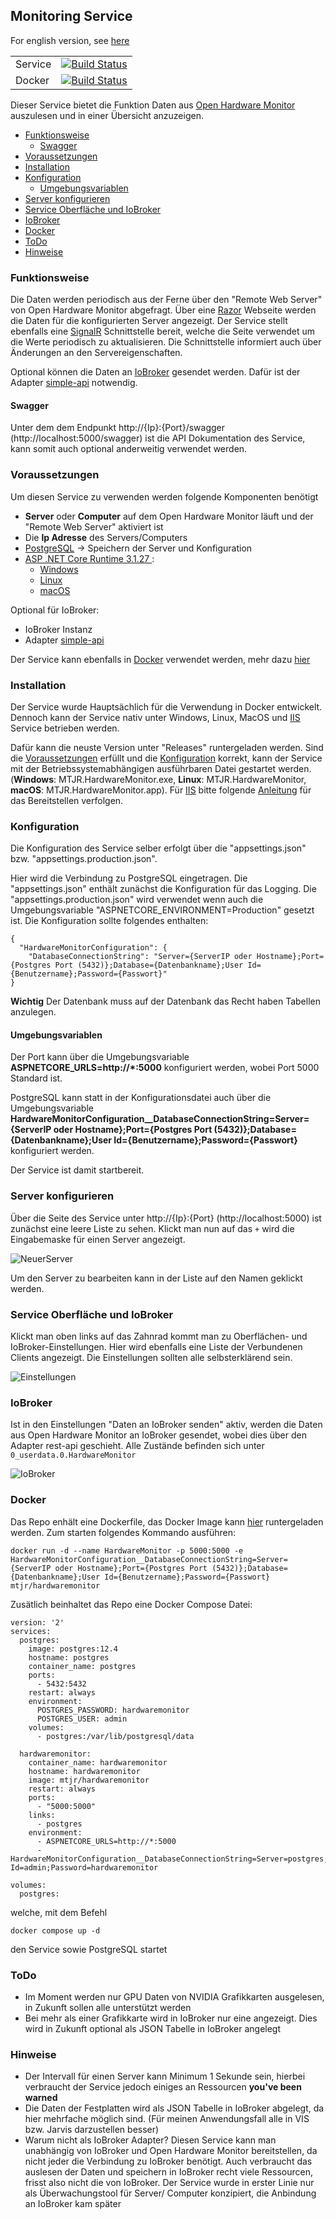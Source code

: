 ## Monitoring Service
For english version, see [here](https://github.com/MTrinkiesJr/MTJR.HardwareMonitor/blob/master/readme_en.md)

| | |
|--|--|
Service | [![Build Status](https://dev.azure.com/mtrinkies/MTJR/_apis/build/status/MTrinkiesJr.MTJR.HardwareMonitor?branchName=master)](https://dev.azure.com/mtrinkies/MTJR/_build/latest?definitionId=57&branchName=master)|
Docker| [![Build Status](https://dev.azure.com/mtrinkies/MTJR/_apis/build/status/MTrinkiesJr.MTJR.HardwareMonitor%20Docker?branchName=master)](https://dev.azure.com/mtrinkies/MTJR/_build/latest?definitionId=59&branchName=master)|

Dieser Service bietet die Funktion Daten aus [Open Hardware Monitor](https://openhardwaremonitor.org/) auszulesen und in einer Übersicht anzuzeigen.

  * [Funktionsweise](#funktionsweise)
    + [Swagger](#swagger)
  * [Voraussetzungen](#voraussetzungen)
  * [Installation](#installation)
  * [Konfiguration](#konfiguration)
    + [Umgebungsvariablen](#umgebungsvariablen)
  * [Server konfigurieren](#server-konfigurieren)
  * [Service Oberfläche und IoBroker](#service-oberfl-che-und-iobroker)
  * [IoBroker](#iobroker)
  * [Docker](#docker)
  * [ToDo](#todo)
  * [Hinweise](#hinweise)

### Funktionsweise
Die Daten werden periodisch aus der Ferne über den "Remote Web Server" von Open Hardware Monitor abgefragt.
Über eine [Razor](https://docs.microsoft.com/de-de/aspnet/core/razor-pages/?view=aspnetcore-6.0&tabs=visual-studio) Webseite werden die Daten für die konfigurierten Server angezeigt.
Der Service stellt ebenfalls eine [SignalR](https://docs.microsoft.com/de-de/aspnet/signalr/overview/getting-started/introduction-to-signalr) Schnittstelle bereit, welche die Seite verwendet um die Werte periodisch zu aktualisieren.
Die Schnittstelle informiert auch über Änderungen an den Servereigenschaften.

Optional können die Daten an [IoBroker](https://www.iobroker.net/) gesendet werden. Dafür ist der Adapter [simple-api](https://github.com/ioBroker/ioBroker.rest-api/blob/master/README.md) notwendig.
 #### Swagger
 Unter dem dem Endpunkt http://{Ip}:{Port}/swagger (http://localhost:5000/swagger) ist die API Dokumentation des Service, kann somit auch optional anderweitig verwendet werden.
 
### Voraussetzungen
Um diesen Service zu verwenden werden folgende Komponenten benötigt

 -  **Server** oder **Computer** auf dem Open Hardware Monitor läuft und der "Remote Web Server" aktiviert ist
 - Die **Ip Adresse** des Servers/Computers
 - [PostgreSQL](https://www.postgresql.org/) -> Speichern der Server und Konfiguration
- [ASP .NET Core Runtime 3.1.27 ](https://dotnet.microsoft.com/en-us/download/dotnet/3.1):
	 - [Windows](https://dotnet.microsoft.com/en-us/download/dotnet/thank-you/runtime-aspnetcore-3.1.27-windows-x64-binaries)
	 - [Linux](https://docs.microsoft.com/de-de/dotnet/core/install/linux?WT.mc_id=dotnet-35129-website)
	 - [macOS](https://dotnet.microsoft.com/en-us/download/dotnet/thank-you/runtime-aspnetcore-3.1.27-macos-x64-binaries)
 
 Optional für IoBroker:
 
 - IoBroker Instanz
 - Adapter [simple-api](https://github.com/ioBroker/ioBroker.rest-api/blob/master/README.md)

Der Service kann ebenfalls in [Docker](https://www.docker.com/) verwendet werden, mehr dazu [hier](#docker)

### Installation
Der Service wurde Hauptsächlich für die Verwendung in Docker entwickelt. Dennoch kann der Service nativ unter Windows, Linux, MacOS und [IIS](https://www.iis.net/) Service betrieben werden.

Dafür kann die neuste Version unter "Releases" runtergeladen werden. Sind die [Voraussetzungen](#voraussetzungen) erfüllt und die [Konfiguration](#konfiguration) korrekt, kann der Service mit der Betriebssystemabhängigen ausführbaren Datei gestartet werden.
(**Windows**: MTJR.HardwareMonitor.exe, **Linux**: MTJR.HardwareMonitor, **macOS**: MTJR.HardwareMonitor.app).
Für [IIS](https://www.iis.net/) bitte folgende [Anleitung](https://jakeydocs.readthedocs.io/en/latest/publishing/iis.html) für das Bereitstellen verfolgen.

### Konfiguration
Die Konfiguration des Service selber erfolgt über die "appsettings.json" bzw. "appsettings.production.json".

Hier wird die Verbindung zu PostgreSQL eingetragen. Die "appsettings.json" enthält zunächst die Konfiguration für das Logging.
Die "appsettings.production.json" wird verwendet wenn auch die Umgebungsvariable
"ASPNETCORE_ENVIRONMENT=Production" gesetzt ist.
Die Konfiguration sollte folgendes enthalten:
```
{
  "HardwareMonitorConfiguration": {
    "DatabaseConnectionString": "Server={ServerIP oder Hostname};Port={Postgres Port (5432)};Database={Datenbankname};User Id={Benutzername};Password={Passwort}"
}
```
**Wichtig** Der Datenbank muss auf der Datenbank das Recht haben Tabellen anzulegen.

#### Umgebungsvariablen
Der Port kann über die Umgebungsvariable
**ASPNETCORE_URLS=http://*:5000**
konfiguriert werden, wobei Port 5000 Standard ist.

PostgreSQL kann statt in der Konfigurationsdatei auch über die Umgebungsvariable
**HardwareMonitorConfiguration__DatabaseConnectionString=Server={ServerIP oder Hostname};Port={Postgres Port (5432)};Database={Datenbankname};User Id={Benutzername};Password={Passwort}**
konfiguriert werden.

Der Service ist damit startbereit.

### Server konfigurieren
Über die Seite des Service unter http://{Ip}:{Port} (http://localhost:5000) ist zunächst eine leere Liste zu sehen. Klickt man nun auf das `+` wird die Eingabemaske für einen Server angezeigt.

![NeuerServer](images/NeuerServer.PNG)

Um den Server zu bearbeiten kann in der Liste auf den Namen geklickt werden.

### Service Oberfläche und IoBroker
Klickt man oben links auf das Zahnrad kommt man zu Oberflächen- und IoBroker-Einstellungen.
Hier wird ebenfalls eine Liste der Verbundenen Clients angezeigt.
Die Einstellungen sollten alle selbsterklärend sein.

![Einstellungen](images/Einstellungen.PNG)

### IoBroker
Ist in den Einstellungen "Daten an IoBroker senden" aktiv, werden die Daten aus Open Hardware Monitor an IoBroker gesendet, wobei dies über den Adapter rest-api geschieht.
Alle Zustände befinden sich unter `0_userdata.0.HardwareMonitor`

![IoBroker](images/IoBroker.PNG)

### Docker
Das Repo enhält eine Dockerfile, das Docker Image kann [hier](https://hub.docker.com/r/mtjr/hardwaremonitor) runtergeladen werden.
Zum starten folgendes Kommando ausführen:
```
docker run -d --name HardwareMonitor -p 5000:5000 -e HardwareMonitorConfiguration__DatabaseConnectionString=Server={ServerIP oder Hostname};Port={Postgres Port (5432)};Database={Datenbankname};User Id={Benutzername};Password={Passwort} mtjr/hardwaremonitor
```
Zusätlich beinhaltet das Repo eine Docker Compose Datei:
```
version: '2'
services:
  postgres:
    image: postgres:12.4
    hostname: postgres
    container_name: postgres
    ports:
      - 5432:5432
    restart: always
    environment:
      POSTGRES_PASSWORD: hardwaremonitor
      POSTGRES_USER: admin
    volumes:
      - postgres:/var/lib/postgresql/data

  hardwaremonitor:
    container_name: hardwaremonitor
    hostname: hardwaremonitor
    image: mtjr/hardwaremonitor
    restart: always
    ports:
      - "5000:5000"
    links:
      - postgres
    environment: 
      - ASPNETCORE_URLS=http://*:5000     
      - HardwareMonitorConfiguration__DatabaseConnectionString=Server=postgres;Port=5432;Database=hardwaremonitor;User Id=admin;Password=hardwaremonitor 

volumes:
  postgres:      
```

welche, mit dem Befehl

```
docker compose up -d 
```
den Service sowie PostgreSQL startet

### ToDo
- Im Moment werden nur GPU Daten von NVIDIA Grafikkarten ausgelesen, in Zukunft sollen alle unterstützt werden
- Bei mehr als einer Grafikkarte wird in IoBroker nur eine angezeigt. Dies wird in Zukunft optional als JSON Tabelle in IoBroker angelegt

### Hinweise
- Der Intervall für einen Server kann Minimum 1 Sekunde sein, hierbei verbraucht der Service jedoch einiges an Ressourcen **you've been warned**
- Die Daten der Festplatten wird als JSON Tabelle in IoBroker abgelegt, da hier mehrfache möglich sind. (Für meinen Anwendungsfall alle in VIS bzw. Jarvis darzustellen besser)
- Warum nicht als IoBroker Adapter? 
Diesen Service kann man unabhängig von IoBroker und Open Hardware Monitor bereitstellen, da nicht jeder die Verbindung zu IoBroker benötigt.
Auch verbraucht das auslesen der Daten und speichern in IoBroker recht viele Ressourcen, frisst also nicht die von IoBroker.
Der Service wurde in erster Linie nur als Überwachungstool für Server/ Computer konzipiert,
die Anbindung an IoBroker kam später
